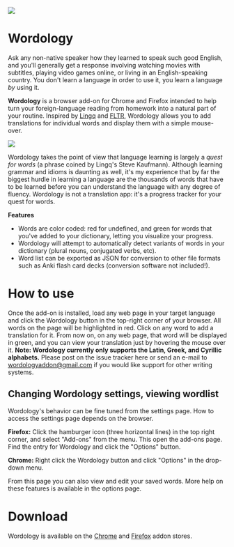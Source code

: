 ![](https://raw.githubusercontent.com/geajack/Wordology/master/icon96.png)

# Wordology

Ask any non-native speaker how they learned to speak such good English, and you'll generally get a response involving watching
movies with subtitles, playing video games online, or living in an English-speaking country. You don't learn a language in order to use it,
you learn a language *by* using it.

**Wordology** is a browser add-on for Chrome and Firefox intended to help turn your foreign-language reading from homework into a natural
part of your routine. Inspired by [Lingq](https://www.lingq.com/) and [FLTR](https://sourceforge.net/projects/fltr/), Wordology allows you to add translations for individual words and display them with
a simple mouse-over.

![](https://i.imgur.com/dxhpA4V.png)

Wordology takes the point of view that language learning is largely a *quest for words* (a phrase coined by Lingq's Steve Kaufmann).
Although learning grammar and idioms is daunting as well, it's my experience that by far the biggest hurdle in learning a language are
the thousands of words that have to be learned before you can understand the language with any degree of fluency. Wordology is not a translation
app: it's a progress tracker for your quest for words.

**Features**
- Words are color coded: red for undefined, and green for words that you've added to your dictionary, letting you visualize your progress.
- Wordology will attempt to automatically detect variants of words in your dictionary (plural nouns, conjugated verbs, etc).
- Word list can be exported as JSON for conversion to other file formats such as Anki flash card decks (conversion software not included!).

# How to use

Once the add-on is installed, load any web page in your target language and click the Wordology button in the top-right corner of your browser. All words on the page will be highlighted in red. Click on any word to add a translation for it. From now on, on any web page, that word will be displayed in green, and you can view your translation just by hovering the mouse over it. **Note: Wordology currently only supports the Latin, Greek, and Cyrillic alphabets.** Please post on the issue tracker here or send an e-mail to wordologyaddon@gmail.com if you would like support for other writing systems.

## Changing Wordology settings, viewing wordlist

Wordology's behavior can be fine tuned from the settings page. How to access the settings page depends on the browser.

**Firefox:** Click the hamburger icon (three horizontal lines) in the top right corner, and select "Add-ons" from the menu. This open the add-ons page. Find the entry for Wordology and click the "Options" button.

**Chrome:** Right click the Wordology button and click "Options" in the drop-down menu.

From this page you can also view and edit your saved words. More help on these features is available in the options page.

# Download

Wordology is available on the [Chrome](https://chrome.google.com/webstore/detail/wordology/ganonoebdpdnhcbolgkelccfaffgmlpd) and [Firefox](https://addons.mozilla.org/en-US/firefox/addon/wordology/) addon stores.
